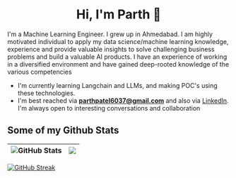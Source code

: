 <h1 align="center">Hi, I'm Parth 👋</h1>

I'm a Machine Learning Engineer. I grew up in Ahmedabad. I am highly motivated individual to apply my data science/machine learning knowledge, experience and provide valuable insights to solve challenging business problems and build a valuable AI products. I have an experience of working in a diversified environment and have gained deep-rooted knowledge of the various competencies

- I'm currently learning Langchain and LLMs, and making POC's using these technologies.
- I'm best reached via **parthpatel6037@gmail.com** and also via [LinkedIn](https://www.linkedin.com/in/parth-patel-6026b7165/). I'm always open to interesting conversations and collaboration


## Some of my Github Stats

| ![GitHub Stats](https://github-readme-stats.vercel.app/api?username=parth-patel97&theme=radical)| <a href="https://github.com/parth-patel97/github-readme-stats"><img align="center" src="https://github-readme-stats.vercel.app/api/top-langs/?username=parth-patel97&layout=compact&theme=aura&hide_border=true" /></a> |
| ------------- | ------------- |

[![GitHub Streak](http://github-readme-streak-stats.herokuapp.com?user=parth-patel97&theme=tokyonight&date_format=M%20j%5B%2C%20Y%5D)](https://git.io/streak-stats)
